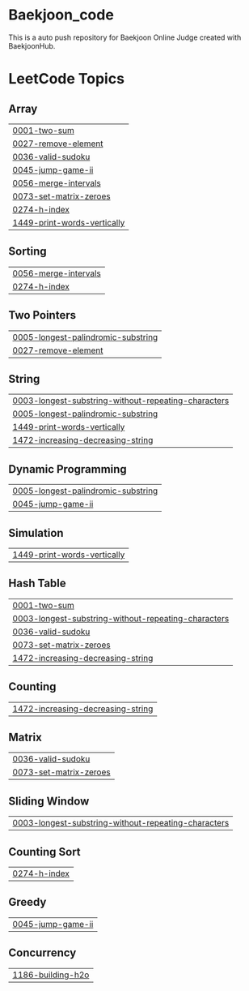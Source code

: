 # Baekjoon_code
This is a auto push repository for Baekjoon Online Judge created with BaekjoonHub.

<!---LeetCode Topics Start-->
# LeetCode Topics
## Array
|  |
| ------- |
| [0001-two-sum](https://github.com/miiiinju1/Algorithm/tree/master/0001-two-sum) |
| [0027-remove-element](https://github.com/miiiinju1/Algorithm/tree/master/0027-remove-element) |
| [0036-valid-sudoku](https://github.com/miiiinju1/Algorithm/tree/master/0036-valid-sudoku) |
| [0045-jump-game-ii](https://github.com/miiiinju1/Algorithm/tree/master/0045-jump-game-ii) |
| [0056-merge-intervals](https://github.com/miiiinju1/Algorithm/tree/master/0056-merge-intervals) |
| [0073-set-matrix-zeroes](https://github.com/miiiinju1/Algorithm/tree/master/0073-set-matrix-zeroes) |
| [0274-h-index](https://github.com/miiiinju1/Algorithm/tree/master/0274-h-index) |
| [1449-print-words-vertically](https://github.com/miiiinju1/Algorithm/tree/master/1449-print-words-vertically) |
## Sorting
|  |
| ------- |
| [0056-merge-intervals](https://github.com/miiiinju1/Algorithm/tree/master/0056-merge-intervals) |
| [0274-h-index](https://github.com/miiiinju1/Algorithm/tree/master/0274-h-index) |
## Two Pointers
|  |
| ------- |
| [0005-longest-palindromic-substring](https://github.com/miiiinju1/Algorithm/tree/master/0005-longest-palindromic-substring) |
| [0027-remove-element](https://github.com/miiiinju1/Algorithm/tree/master/0027-remove-element) |
## String
|  |
| ------- |
| [0003-longest-substring-without-repeating-characters](https://github.com/miiiinju1/Algorithm/tree/master/0003-longest-substring-without-repeating-characters) |
| [0005-longest-palindromic-substring](https://github.com/miiiinju1/Algorithm/tree/master/0005-longest-palindromic-substring) |
| [1449-print-words-vertically](https://github.com/miiiinju1/Algorithm/tree/master/1449-print-words-vertically) |
| [1472-increasing-decreasing-string](https://github.com/miiiinju1/Algorithm/tree/master/1472-increasing-decreasing-string) |
## Dynamic Programming
|  |
| ------- |
| [0005-longest-palindromic-substring](https://github.com/miiiinju1/Algorithm/tree/master/0005-longest-palindromic-substring) |
| [0045-jump-game-ii](https://github.com/miiiinju1/Algorithm/tree/master/0045-jump-game-ii) |
## Simulation
|  |
| ------- |
| [1449-print-words-vertically](https://github.com/miiiinju1/Algorithm/tree/master/1449-print-words-vertically) |
## Hash Table
|  |
| ------- |
| [0001-two-sum](https://github.com/miiiinju1/Algorithm/tree/master/0001-two-sum) |
| [0003-longest-substring-without-repeating-characters](https://github.com/miiiinju1/Algorithm/tree/master/0003-longest-substring-without-repeating-characters) |
| [0036-valid-sudoku](https://github.com/miiiinju1/Algorithm/tree/master/0036-valid-sudoku) |
| [0073-set-matrix-zeroes](https://github.com/miiiinju1/Algorithm/tree/master/0073-set-matrix-zeroes) |
| [1472-increasing-decreasing-string](https://github.com/miiiinju1/Algorithm/tree/master/1472-increasing-decreasing-string) |
## Counting
|  |
| ------- |
| [1472-increasing-decreasing-string](https://github.com/miiiinju1/Algorithm/tree/master/1472-increasing-decreasing-string) |
## Matrix
|  |
| ------- |
| [0036-valid-sudoku](https://github.com/miiiinju1/Algorithm/tree/master/0036-valid-sudoku) |
| [0073-set-matrix-zeroes](https://github.com/miiiinju1/Algorithm/tree/master/0073-set-matrix-zeroes) |
## Sliding Window
|  |
| ------- |
| [0003-longest-substring-without-repeating-characters](https://github.com/miiiinju1/Algorithm/tree/master/0003-longest-substring-without-repeating-characters) |
## Counting Sort
|  |
| ------- |
| [0274-h-index](https://github.com/miiiinju1/Algorithm/tree/master/0274-h-index) |
## Greedy
|  |
| ------- |
| [0045-jump-game-ii](https://github.com/miiiinju1/Algorithm/tree/master/0045-jump-game-ii) |
## Concurrency
|  |
| ------- |
| [1186-building-h2o](https://github.com/miiiinju1/Algorithm/tree/master/1186-building-h2o) |
<!---LeetCode Topics End-->